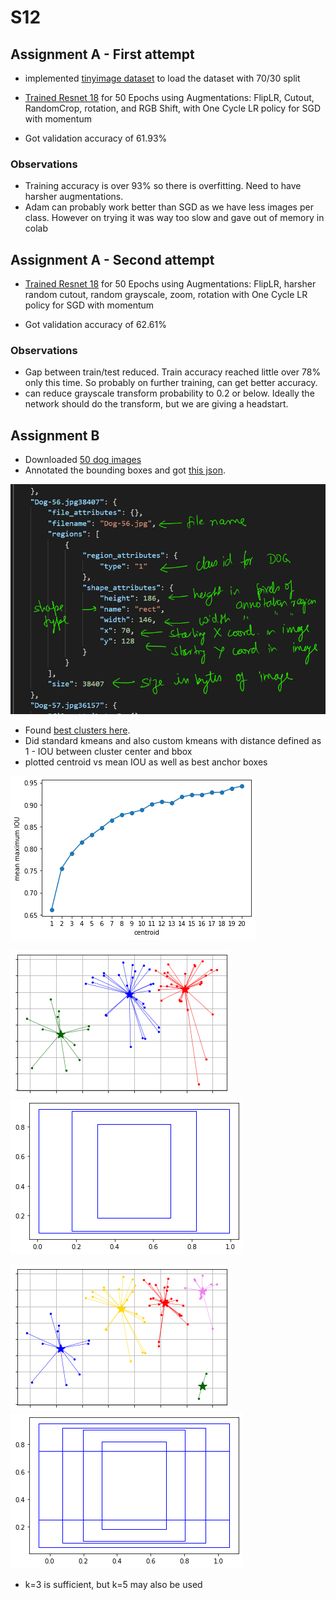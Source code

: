 # S12

## Assignment A - First attempt

* implemented [tinyimage dataset](https://raw.githubusercontent.com/abhinavdayal/EVA4_LIBRARY/master/EVA4/eva4datasets/tinyimagenet.py) to load the dataset with 70/30 split

* [Trained Resnet 18](https://github.com/abhinavdayal/EVA4/blob/master/S12/S12_Assignment_Success1.ipynb) for 50 Epochs using Augmentations: FlipLR, Cutout, RandomCrop, rotation, and RGB Shift, with One Cycle LR policy for SGD with momentum

* Got validation accuracy of 61.93%

### Observations
* Training accuracy is over 93% so there is overfitting. Need to have harsher augmentations. 
* Adam can probably work better than SGD as we have less images per class. However on trying it was way too slow and gave out of memory in colab


## Assignment A - Second attempt

* [Trained Resnet 18](https://github.com/abhinavdayal/EVA4/blob/master/S12/S12_Assignment_Success2.ipynb) for 50 Epochs using Augmentations: FlipLR, harsher random cutout, random grayscale, zoom, rotation with One Cycle LR policy for SGD with momentum

* Got validation accuracy of 62.61%

### Observations
* Gap between train/test reduced. Train accuracy reached little over 78% only this time. So probably on further training, can get better accuracy.
* can reduce grayscale transform probability to 0.2 or below. Ideally the network should do the transform, but we are giving a headstart.

## Assignment B
* Downloaded [50 dog images](https://github.com/abhinavdayal/EVA4Data/tree/master/Dogs)
* Annotated the bounding boxes and got [this json](https://raw.githubusercontent.com/abhinavdayal/EVA4Data/master/Dogs_annotations.json). 

![annotation details](https://raw.githubusercontent.com/abhinavdayal/EVA4Data/master/labeled_annotation.png)

* Found [best clusters here](https://github.com/abhinavdayal/EVA4/blob/master/S12/S12_YOLO_Anchor_Boxes.ipynb). 
* Did standard kmeans and also custom kmeans with distance defined as 1 - IOU between cluster center and bbox
* plotted centroid vs mean IOU as well as best anchor boxes

![IOUplot](https://raw.githubusercontent.com/abhinavdayal/EVA4/master/S12/IOUplot.png)

![3 lusters](https://raw.githubusercontent.com/abhinavdayal/EVA4/master/S12/cluster3.png)
![3 abox](https://raw.githubusercontent.com/abhinavdayal/EVA4/master/S12/abox3.png)

![5 lusters](https://raw.githubusercontent.com/abhinavdayal/EVA4/master/S12/cluster5.png)
![5 abox](https://raw.githubusercontent.com/abhinavdayal/EVA4/master/S12/abox5.png)

* k=3 is sufficient, but k=5 may also be used
